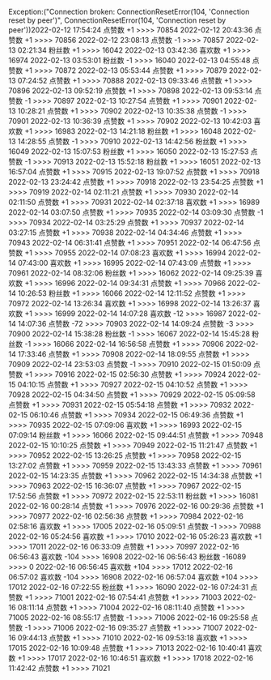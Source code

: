 Exception:("Connection broken: ConnectionResetError(104, 'Connection reset by peer')", ConnectionResetError(104, 'Connection reset by peer'))2022-02-12  17:54:24   点赞数 +1 >>>> 70854
2022-02-12  20:43:36   点赞数 +1 >>>> 70856
2022-02-12  23:08:13   点赞数 -1 >>>> 70857
2022-02-13  02:21:34   粉丝数 +1 >>>> 16042
2022-02-13  03:42:36   喜欢数 +1 >>>> 16974
2022-02-13  03:53:01   粉丝数 -1 >>>> 16040
2022-02-13  04:55:48   点赞数 +1 >>>> 70872
2022-02-13  05:53:44   点赞数 +1 >>>> 70879
2022-02-13  07:24:52   点赞数 +1 >>>> 70888
2022-02-13  09:33:46   点赞数 +1 >>>> 70896
2022-02-13  09:52:19   点赞数 +1 >>>> 70898
2022-02-13  09:53:14   点赞数 -1 >>>> 70897
2022-02-13  10:27:54   点赞数 +1 >>>> 70901
2022-02-13  10:28:21   点赞数 +1 >>>> 70902
2022-02-13  10:35:38   点赞数 -1 >>>> 70901
2022-02-13  10:36:39   点赞数 +1 >>>> 70902
2022-02-13  10:42:03   喜欢数 +1 >>>> 16983
2022-02-13  14:21:18   粉丝数 +1 >>>> 16048
2022-02-13  14:28:55   点赞数 -1 >>>> 70910
2022-02-13  14:42:56   粉丝数 +1 >>>> 16049
2022-02-13  15:07:53   粉丝数 +1 >>>> 16050
2022-02-13  15:27:53   点赞数 -1 >>>> 70913
2022-02-13  15:52:18   粉丝数 +1 >>>> 16051
2022-02-13  16:57:04   点赞数 +1 >>>> 70915
2022-02-13  19:07:52   点赞数 +1 >>>> 70918
2022-02-13  23:24:42   点赞数 +1 >>>> 70918
2022-02-13  23:54:25   点赞数 +1 >>>> 70919
2022-02-14  02:11:21   点赞数 +1 >>>> 70930
2022-02-14  02:11:50   点赞数 +1 >>>> 70931
2022-02-14  02:37:18   喜欢数 +1 >>>> 16989
2022-02-14  03:07:50   点赞数 +1 >>>> 70935
2022-02-14  03:09:30   点赞数 -1 >>>> 70934
2022-02-14  03:25:29   点赞数 +1 >>>> 70937
2022-02-14  03:27:15   点赞数 +1 >>>> 70938
2022-02-14  04:34:46   点赞数 +1 >>>> 70943
2022-02-14  06:31:41   点赞数 +1 >>>> 70951
2022-02-14  06:47:56   点赞数 +1 >>>> 70955
2022-02-14  07:08:23   喜欢数 +1 >>>> 16994
2022-02-14  07:43:00   喜欢数 +1 >>>> 16995
2022-02-14  07:43:09   点赞数 +1 >>>> 70961
2022-02-14  08:32:06   粉丝数 +1 >>>> 16062
2022-02-14  09:25:39   喜欢数 +1 >>>> 16996
2022-02-14  09:34:31   点赞数 +1 >>>> 70966
2022-02-14  10:26:53   粉丝数 +1 >>>> 16066
2022-02-14  12:11:52   点赞数 +1 >>>> 70972
2022-02-14  13:26:34   喜欢数 +1 >>>> 16998
2022-02-14  13:26:37   喜欢数 +1 >>>> 16999
2022-02-14  14:07:28   喜欢数 -12 >>>> 16987
2022-02-14  14:07:36   点赞数 -72 >>>> 70903
2022-02-14  14:09:24   点赞数 -3 >>>> 70900
2022-02-14  15:38:28   粉丝数 -1 >>>> 16067
2022-02-14  15:45:28   粉丝数 -1 >>>> 16066
2022-02-14  16:56:58   点赞数 +1 >>>> 70906
2022-02-14  17:33:46   点赞数 +1 >>>> 70908
2022-02-14  18:09:55   点赞数 +1 >>>> 70909
2022-02-14  23:53:03   点赞数 -1 >>>> 70910
2022-02-15  01:50:09   点赞数 +1 >>>> 70916
2022-02-15  02:56:30   点赞数 +1 >>>> 70924
2022-02-15  04:10:15   点赞数 +1 >>>> 70927
2022-02-15  04:10:52   点赞数 +1 >>>> 70928
2022-02-15  04:34:50   点赞数 +1 >>>> 70929
2022-02-15  05:09:58   点赞数 +1 >>>> 70931
2022-02-15  05:54:18   点赞数 +1 >>>> 70932
2022-02-15  06:10:46   点赞数 +1 >>>> 70934
2022-02-15  06:49:36   点赞数 +1 >>>> 70935
2022-02-15  07:09:06   喜欢数 +1 >>>> 16993
2022-02-15  07:09:14   粉丝数 +1 >>>> 16066
2022-02-15  09:44:51   点赞数 +1 >>>> 70948
2022-02-15  10:10:25   点赞数 +1 >>>> 70949
2022-02-15  11:21:47   点赞数 +1 >>>> 70952
2022-02-15  13:26:25   点赞数 +1 >>>> 70958
2022-02-15  13:27:02   点赞数 +1 >>>> 70959
2022-02-15  13:43:33   点赞数 +1 >>>> 70961
2022-02-15  14:23:35   点赞数 +1 >>>> 70962
2022-02-15  14:34:38   点赞数 +1 >>>> 70963
2022-02-15  16:36:07   点赞数 +1 >>>> 70967
2022-02-15  17:52:56   点赞数 +1 >>>> 70972
2022-02-15  22:53:11   粉丝数 +1 >>>> 16081
2022-02-16  00:28:14   点赞数 +1 >>>> 70976
2022-02-16  00:29:36   点赞数 +1 >>>> 70977
2022-02-16  02:56:36   点赞数 +1 >>>> 70984
2022-02-16  02:58:16   喜欢数 +1 >>>> 17005
2022-02-16  05:09:51   点赞数 -1 >>>> 70988
2022-02-16  05:24:56   喜欢数 +1 >>>> 17010
2022-02-16  05:26:23   喜欢数 +1 >>>> 17011
2022-02-16  06:33:09   点赞数 +1 >>>> 70997
2022-02-16  06:56:43   喜欢数 -104 >>>> 16908
2022-02-16  06:56:43   粉丝数 -16089 >>>> 0
2022-02-16  06:56:45   喜欢数 +104 >>>> 17012
2022-02-16  06:57:02   喜欢数 -104 >>>> 16908
2022-02-16  06:57:04   喜欢数 +104 >>>> 17012
2022-02-16  07:22:55   粉丝数 +1 >>>> 16090
2022-02-16  07:24:31   点赞数 +1 >>>> 71001
2022-02-16  07:54:41   点赞数 +1 >>>> 71003
2022-02-16  08:11:14   点赞数 +1 >>>> 71004
2022-02-16  08:11:40   点赞数 +1 >>>> 71005
2022-02-16  08:55:17   点赞数 -1 >>>> 71006
2022-02-16  09:25:58   点赞数 -1 >>>> 71006
2022-02-16  09:35:27   点赞数 +1 >>>> 71007
2022-02-16  09:44:13   点赞数 +1 >>>> 71010
2022-02-16  09:53:18   喜欢数 +1 >>>> 17015
2022-02-16  10:09:48   点赞数 +1 >>>> 71013
2022-02-16  10:40:41   喜欢数 +1 >>>> 17017
2022-02-16  10:46:51   喜欢数 +1 >>>> 17018
2022-02-16  11:42:42   点赞数 +1 >>>> 71021
